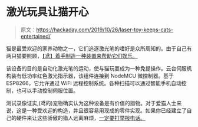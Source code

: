 # 激光玩具让猫开心

> 原文：<https://hackaday.com/2019/10/26/laser-toy-keeps-cats-entertained/>

猫是最受欢迎的家养动物之一，它们追逐激光笔的嗜好是众所周知的。由于自己有两只猫要照顾，[【鸢】着手制造一种装置来帮助它们娱乐。](http://www.tobias-weis.de/cats-and-lasers/)

该设备的目的是自动化激光笔的运动，使与猫玩耍成为一种免提操作。云台伺服机构装有低功率红色激光指示器，该组件连接到 NodeMCU 微控制器。基于 ESP8266，它允许通过 WiFi 远程控制系统。各种扫描可以通过智能手机自动控制，也可以手动控制伺服位置。

测试录像证实,(鸢的)宠物确实认为这种设备是有价值的猎物。对于爱猫人士来说，这是一种受欢迎的构造，并且很容易用现成的零件实现。如果你已经建立了自己的硬件来让这些骄傲的猎人远离麻烦，[一定要打举报电话。](http://hackaday.com/submit-a-tip)